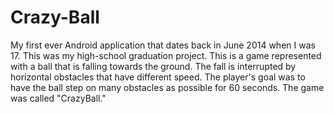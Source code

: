 # Crazy-Ball

My first ever Android application that dates back in June 2014 when I was 17. This was my high-school graduation project. This is a game represented with a ball that is falling towards the ground. The fall is interrupted by horizontal obstacles that have different speed. The player's goal was to have the ball step on many obstacles as possible for 60 seconds. The game was called "CrazyBall."

